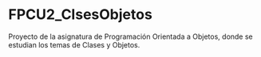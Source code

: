 # FPCU2_ClsesObjetos
Proyecto de la asignatura de Programación Orientada a Objetos, donde se estudian los temas de Clases y Objetos. 
